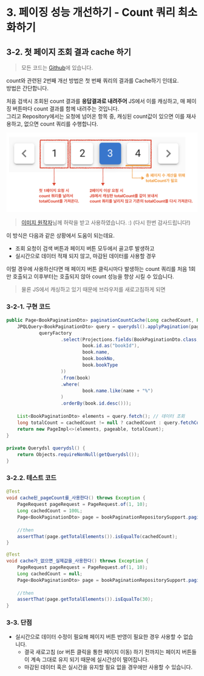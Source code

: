 # 3. 페이징 성능 개선하기 - Count 쿼리 최소화하기 

## 3-2. 첫 페이지 조회 결과 cache 하기

> 모든 코드는 [Github](https://github.com/jojoldu/blog-code/blob/master/spring-boot-querydsl/src/main/java/com/jojoldu/blogcode/querydsl/domain/book/pagination/BookPaginationRepositorySupport.java)에 있습니다.

count와 관련된 2번째 개선 방법은 첫 번째 쿼리의 결과를 Cache하기 인데요.  
방법은 간단합니다.  
  
처음 검색시 조회된 count 결과를 **응답결과로 내려주어** JS에서 이를 캐싱하고, 매 페이징 버튼마다 count 결과를 함께 내려주는 것입니다.  
그리고 Repository에서는 요청에 넘어온 항목 중, 캐싱된 count값이 있으면 이를 재사용하고, 없으면 count 쿼리를 수행합니다.

![query_cache](./images/3/query_cache.png)

> [이미지 원작자](https://woowabros.github.io/experience/2020/03/02/pilot-project-wbluke.html)님께 허락을 받고 사용하였습니다. :) (다시 한번 감사드립니다!)

이 방식은 다음과 같은 상황에서 도움이 되는데요.

* 조회 요청이 검색 버튼과 페이지 버튼 모두에서 골고루 발생하고
* 실시간으로 데이터 적재 되지 않고, 마감된 데이터를 사용할 경우

이럴 경우에 사용하신다면 매 페이지 버튼 클릭시마다 발생하는 count 쿼리를 처음 1회만 호출되고 이후부터는 호출되지 않아 count 성능을 향상 시킬 수 있습니다.

> 물론 JS에서 캐싱하고 있기 때문에 브라우저를 새로고침하게 되면 
  

### 3-2-1. 구현 코드

```java
public Page<BookPaginationDto> paginationCountCache(Long cachedCount, Pageable pageable, String name) {
    JPQLQuery<BookPaginationDto> query = querydsl().applyPagination(pageable,
            queryFactory
                    .select(Projections.fields(BookPaginationDto.class,
                            book.id.as("bookId"),
                            book.name,
                            book.bookNo,
                            book.bookType
                    ))
                    .from(book)
                    .where(
                            book.name.like(name + "%")
                    )
                    .orderBy(book.id.desc()));

    List<BookPaginationDto> elements = query.fetch(); // 데이터 조회
    long totalCount = cachedCount != null ? cachedCount : query.fetchCount(); // 전체 count
    return new PageImpl<>(elements, pageable, totalCount);
}

private Querydsl querydsl() {
    return Objects.requireNonNull(getQuerydsl());
}
```

### 3-2.2. 테스트 코드

```java
@Test
void cache된_pageCount를_사용한다() throws Exception {
    PageRequest pageRequest = PageRequest.of(1, 10);
    Long cachedCount = 100L;
    Page<BookPaginationDto> page = bookPaginationRepositorySupport.paginationCountCache(cachedCount, pageRequest, prefixName);

    //then
    assertThat(page.getTotalElements()).isEqualTo(cachedCount);
}
```

```java
@Test
void cache가_없으면_실제값을_사용한다() throws Exception {
    PageRequest pageRequest = PageRequest.of(1, 10);
    Long cachedCount = null;
    Page<BookPaginationDto> page = bookPaginationRepositorySupport.paginationCountCache(cachedCount, pageRequest, prefixName);

    //then
    assertThat(page.getTotalElements()).isEqualTo(30);
}
```

### 3-3. 단점

* 실시간으로 데이터 수정이 필요해 페이지 버튼 반영이 필요한 경우 사용할 수 없습니다.
  * 결국 새로고침 (or 버튼 클릭을 통한 페이지 이동) 하기 전까지는 페이지 버튼들이 계속 그대로 유지 되기 때문에 실시간성이 떨어집니다.
  * 마감된 데이터 혹은 실시간을 유지할 필요 없을 경우에만 사용할 수 있습니다.

